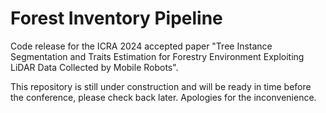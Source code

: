 # Forest Inventory Pipeline

Code release for the ICRA 2024 accepted paper "Tree Instance Segmentation and Traits Estimation for Forestry Environment Exploiting LiDAR Data Collected by Mobile Robots".

This repository is still under construction and will be ready in time before the conference, please check back later. Apologies for the inconvenience.
